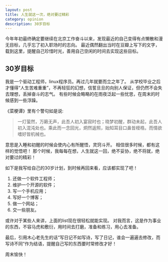 ```yaml
---
layout: post
title: 人生就这一次，绝对要过精彩
category: opinion
description: 30岁目标
---
```


今年年初最终确定要继续在北京工作奋斗以来，发现最近的自己变得有点懒散和漫无目标，几乎忘了初入职场时的志向。
最近偶然翻出当时在豆瓣上写下的文字，载到这里，提醒自己珍惜时光，善用自己空闲的时间去实现这些目标。

## 30岁目标

我是一个驱动工程师，linux程序员。再过几年就要而立之年了。
从学校毕业之后才懂得“人生苦难重重”，不再轻狂的幻想，信誓旦旦的向别人保证，但仍然不会失去理想，丢掉奋斗的志气。
有些时候会略略的在雨夜泛起一些忧思，在周末的时候感到一些浮躁。

《菜梗谭》里有个警句如是说:
> 一灯萤然，万籁无声，此吾人初入宴寂时也；晓梦初醒，群动未起，此吾人初入混沌处也。乘此而一念回光，炯然返照，始知耳目口鼻皆桎梏，而情欲嗜好皆机械也。

意思是入睡和初醒的时候会使内心有所醒悟，灵窍斗开。
相信很多时候，都有这样的觉悟吧！
那个时候，我每每在想，人生就这一回，绝不妥协，绝不将就，绝对要过的精彩！

如下是我写给自己的30岁计划，到时候再回来看，应该都实现了吧！

1. 还做一个软件工程师；
2. 维护一个开源的软件；
3. 写一个手机应用；
4. 写好一个博客；
5. 做一个网站；
6. 交一些朋友。

或许对于某些人来讲，上面的list现在很轻松就能实现。
对我而言，这是作为事业的东西，不容马虎和敷衍，用时间去打磨，准备和练习，用心去准备。

最后，引用木心老先生的话“写日记不如写诗，写了日记，谁会一遍遍去修改，而写诗不同”作为结语，提醒自己写的东西要时常修改才好！

周末愉快！
